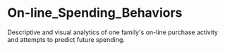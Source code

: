 # On-line_Spending_Behaviors
Descriptive and visual analytics of one family's on-line purchase activity and attempts to predict future spending.
